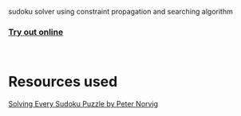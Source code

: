 sudoku solver using constraint propagation and searching algorithm

<h3><a href="https://balend.github.io/sudokusolver/">Try out online</a></h3>

<h1>
  <br>
  Resources used
  <br>
</h1>

<a href="http://norvig.com/sudoku.html">Solving Every Sudoku Puzzle by Peter Norvig</a>